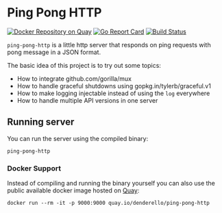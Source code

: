 # Ping Pong HTTP

[![Docker Repository on Quay](https://quay.io/repository/denderello/ping-pong-http/status "Docker Repository on Quay")](https://quay.io/repository/denderello/ping-pong-http)
[![Go Report Card](https://goreportcard.com/badge/denderello/ping-pong-http "Go Report Card")](https://goreportcard.com/report/denderello/ping-pong-http)
[![Build Status](https://travis-ci.org/denderello/ping-pong-http.svg?branch=master)](https://travis-ci.org/denderello/ping-pong-http)

`ping-pong-http` is a little http server that responds on ping requests with
pong message in a JSON format.

The basic idea of this project is to try out some topics:
 - How to integrate github.com/gorilla/mux
 - How to handle graceful shutdowns using gopkg.in/tylerb/graceful.v1
 - How to make logging injectable instead of using the `log` everywhere
 - How to handle multiple API versions in one server

## Running server

You can run the server using the compiled binary:
```
ping-pong-http
```

### Docker Support

Instead of compiling and running the binary yourself you can also use the public
available docker image hosted on [Quay](https://quay.io):
```
docker run --rm -it -p 9000:9000 quay.io/denderello/ping-pong-http
```
